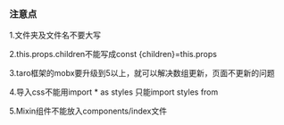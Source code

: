 ### 注意点
1.文件夹及文件名不要大写

2.this.props.children不能写成const {children}=this.props

3.taro框架的mobx要升级到5以上，就可以解决数组更新，页面不更新的问题

4.导入css不能用import * as styles 只能import styles from 

5.Mixin组件不能放入components/index文件
